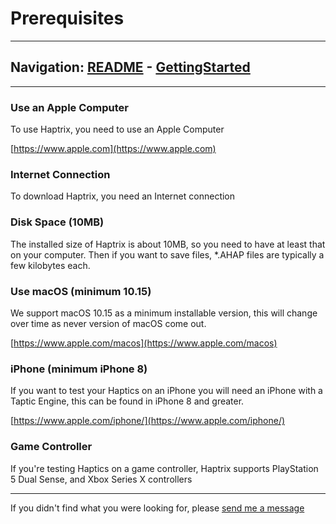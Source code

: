 # Prerequisites


---
Navigation: [README](README.md) - [GettingStarted](GettingStarted.md)
---







---


### Use an Apple Computer

To use Haptrix, you need to use an Apple Computer




[https://www.apple.com](https://www.apple.com)

### Internet Connection

To download Haptrix, you need an Internet connection






### Disk Space (10MB)

The installed size of Haptrix is about 10MB, so you need to have at least that on your computer. Then if you want to save files, *.AHAP files are typically a few kilobytes each.






### Use macOS (minimum 10.15)

We support macOS 10.15 as a minimum installable version, this will change over time as never version of macOS come out.




[https://www.apple.com/macos](https://www.apple.com/macos)

### iPhone (minimum iPhone 8)

If you want to test your Haptics on an iPhone you will need an iPhone with a Taptic Engine, this can be found in iPhone 8 and greater.




[https://www.apple.com/iphone/](https://www.apple.com/iphone/)

### Game Controller

If you're testing Haptics on a game controller, Haptrix supports PlayStation 5 Dual Sense, and Xbox Series X controllers









---

If you didn't find what you were looking for, please [send me a message](mailto:contact+help@haptrix.com)